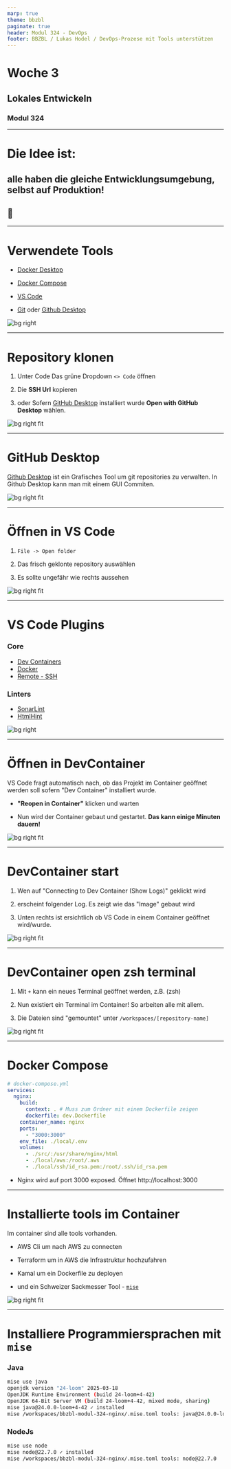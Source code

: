 ```yaml
---
marp: true
theme: bbzbl
paginate: true
header: Modul 324 - DevOps
footer: BBZBL / Lukas Hodel / DevOps-Prozese mit Tools unterstützen
---
```


<!-- _class: big center -->

# Woche 3

## Lokales Entwickeln

### Modul 324

---

<!-- _class: big center -->

# Die Idee ist:

## alle haben die gleiche Entwicklungsumgebung, selbst auf Produktion!

## 🥳

---

# Verwendete Tools

- [Docker Desktop](https://www.docker.com/products/docker-desktop/)

- [Docker Compose](https://docs.docker.com/compose/install/)
- [VS Code](https://code.visualstudio.com/)
- [Git](https://github.com/git-guides/install-git#install-git) oder
  [Github Desktop](https://desktop.github.com/download/)

![bg right](images/local-tools.png)

---

# Repository klonen

1. Unter Code Das grüne Dropdown `<> Code` öffnen

2. Die **SSH Url** kopieren
3. oder Sofern [GitHub Desktop](https://desktop.github.com/download/)
   installiert wurde **Open with GitHub Desktop** wählen.

![bg right fit](./images/github-repository-clone.png)

---

# GitHub Desktop

[Github Desktop](https://desktop.github.com/download/) ist ein Grafisches Tool
um git repositories zu verwalten. In Github Desktop kann man mit einem GUI
Commiten.

![bg right fit](images/github-desktop-overview.png)

---

# Öffnen in VS Code

1. `File -> Open folder`

2. Das frisch geklonte repository auswählen

3. Es sollte ungefähr wie rechts aussehen

![bg right fit](images/vscode-open-folder.png)

---

# VS Code Plugins

### Core

- [Dev Containers](https://marketplace.visualstudio.com/items?itemName=ms-vscode-remote.remote-containers)
- [Docker](https://marketplace.visualstudio.com/items?itemName=ms-azuretools.vscode-docker)
- [Remote - SSH](https://marketplace.visualstudio.com/items?itemName=ms-vscode-remote.remote-ssh)

### Linters

- [SonarLint](https://marketplace.visualstudio.com/items?itemName=SonarSource.sonarlint-vscode)
- [HtmlHint](https://marketplace.visualstudio.com/items?itemName=HTMLHint.vscode-htmlhint)

![bg right](images/vscode-plugins.png)

---

# Öffnen in DevContainer

VS Code fragt automatisch nach, ob das Projekt im Container geöffnet werden soll
sofern "Dev Container" installiert wurde.

- **"Reopen in Container"** klicken und warten

- Nun wird der Container gebaut und gestartet. **Das kann einige Minuten
  dauern!**

![bg right fit](images/vscode-open-in-devcontainer.png)

---

# DevContainer start

1. Wen auf "Connecting to Dev Container (Show Logs)" geklickt wird
2. erscheint folgender Log. Es zeigt wie das "Image" gebaut wird

3. Unten rechts ist ersichtlich ob VS Code in einem Container geöffnet
   wird/wurde.

![bg right fit](images/vscode-open-devcontainer-logs.png)

---

# DevContainer open zsh terminal

1. Mit `+` kann ein neues Terminal geöffnet werden, z.B. (zsh)

2. Nun existiert ein Terminal im Container! So arbeiten alle mit allem.

3. Die Dateien sind "gemountet" unter `/workspaces/[repository-name]`

![bg right fit](images/vscode-devcontainer-open-terminal.png)

---

# Docker Compose

```yaml
# docker-compose.yml
services:
  nginx:
    build:
      context: . # Muss zum Ordner mit einem Dockerfile zeigen
      dockerfile: dev.Dockerfile
    container_name: nginx
    ports:
      - "3000:3000"
    env_file: ./local/.env
    volumes:
      - ./src/:/usr/share/nginx/html
      - ./local/aws:/root/.aws
      - ./local/ssh/id_rsa.pem:/root/.ssh/id_rsa.pem
```

- Nginx wird auf port 3000 exposed. Öffnet http://localhost:3000

---

# Installierte tools im Container

Im container sind alle tools vorhanden.

- AWS Cli um nach AWS zu connecten
- Terraform um in AWS die Infrastruktur hochzufahren
- Kamal um ein Dockerfile zu deployen

- und ein Schweizer Sackmesser Tool - [`mise`](https://mise.jdx.dev/)

![bg right fit](images/vscode-devcontainer-tools.png)

---

# Installiere Programmiersprachen mit `mise`

### Java

```bash
mise use java
openjdk version "24-loom" 2025-03-18
OpenJDK Runtime Environment (build 24-loom+4-42)
OpenJDK 64-Bit Server VM (build 24-loom+4-42, mixed mode, sharing)
mise java@24.0.0-loom+4-42 ✓ installed
mise /workspaces/bbzbl-modul-324-nginx/.mise.toml tools: java@24.0.0-loom+4-42
```

### NodeJs

```bash
mise use node
mise node@22.7.0 ✓ installed
mise /workspaces/bbzbl-modul-324-nginx/.mise.toml tools: node@22.7.0
```
